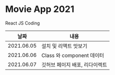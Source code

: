 # Movie App 2021

React JS Coding

|날짜|내용|
|----|----|
|2021.06.05| 설치 및 리액트 맛보기 |
|2021.06.06| Class 와 component 데이터 |
|2021.06.07| 깃허브 페이지 배포, 리다이렉트 |